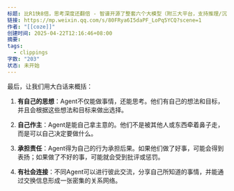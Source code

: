 ```yaml
---
标题: 比R1快8倍，思考深度还翻倍 - 智谱开源了整套六个大模型（附三大平台，支持推理/沉思/基础模型）
链接: https://mp.weixin.qq.com/s/80FRya6I5daPF_LoPq5YCQ?scene=1
作者: "[[coze]]"
创建时间: 2025-04-22T12:16:46+08:00
摘要: 
tags:
  - clippings
字数: "203"
状态: 未开始
---
```


最后，让我们用大白话来概括：

1. **有自己的思想**：Agent不仅能做事情，还能思考。他们有自己的想法和目标，并且会根据这些想法和目标来做出选择。
    
2. **自己作主**：Agent是能自己拿主意的。他们不是被其他人或东西牵着鼻子走，而是可以自己决定要做什么。
    
3. **承担责任**：Agent得为自己的行为承担后果。如果他们做了好事，可能会得到表扬；如果做了不好的事，可能就会受到批评或惩罚。
    
4. **有社会连接**：不同Agent可以进行彼此交流，分享自己所知道的事情，并能通过交换信息形成一张密集的关系网络。